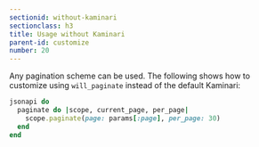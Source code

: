 ```yaml
---
sectionid: without-kaminari
sectionclass: h3
title: Usage without Kaminari
parent-id: customize
number: 20
---
```


Any pagination scheme can be used. The following shows how to customize using `will_paginate` instead of the default Kaminari:

```ruby
jsonapi do
  paginate do |scope, current_page, per_page|
    scope.paginate(page: params[:page], per_page: 30)
  end
end
```
